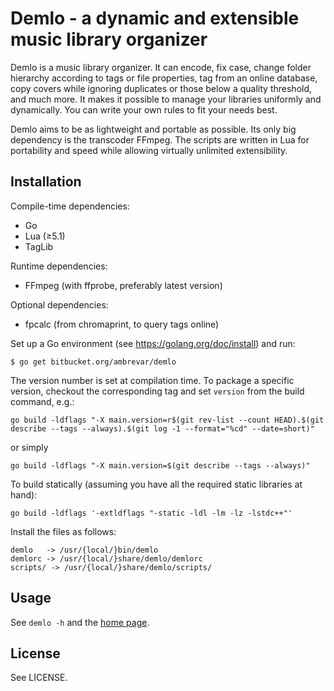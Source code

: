 # Demlo - a dynamic and extensible music library organizer

Demlo is a music library organizer. It can encode, fix case, change folder
hierarchy according to tags or file properties, tag from an online database,
copy covers while ignoring duplicates or those below a quality threshold, and
much more. It makes it possible to manage your libraries uniformly and
dynamically. You can write your own rules to fit your needs best.

Demlo aims to be as lightweight and portable as possible. Its only big
dependency is the transcoder FFmpeg. The scripts are written in Lua for
portability and speed while allowing virtually unlimited extensibility.

## Installation

Compile-time dependencies:

* Go
* Lua (≥5.1)
* TagLib

Runtime dependencies:

* FFmpeg (with ffprobe, preferably latest version)

Optional dependencies:

* fpcalc (from chromaprint, to query tags online)

Set up a Go environment (see <https://golang.org/doc/install>) and run:

	$ go get bitbucket.org/ambrevar/demlo

The version number is set at compilation time. To package a specific version,
checkout the corresponding tag and set `version` from the build command, e.g.:

	go build -ldflags "-X main.version=r$(git rev-list --count HEAD).$(git describe --tags --always).$(git log -1 --format="%cd" --date=short)"

or simply

	go build -ldflags "-X main.version=$(git describe --tags --always)"

To build statically (assuming you have all the required static libraries at hand):

	go build -ldflags '-extldflags "-static -ldl -lm -lz -lstdc++"'

Install the files as follows:

	demlo   -> /usr/{local/}bin/demlo
	demlorc -> /usr/{local/}share/demlo/demlorc
	scripts/ -> /usr/{local/}share/demlo/scripts/

## Usage

See `demlo -h` and the [home page](http://ambrevar.bitbucket.io/demlo/).

## License

See LICENSE.
